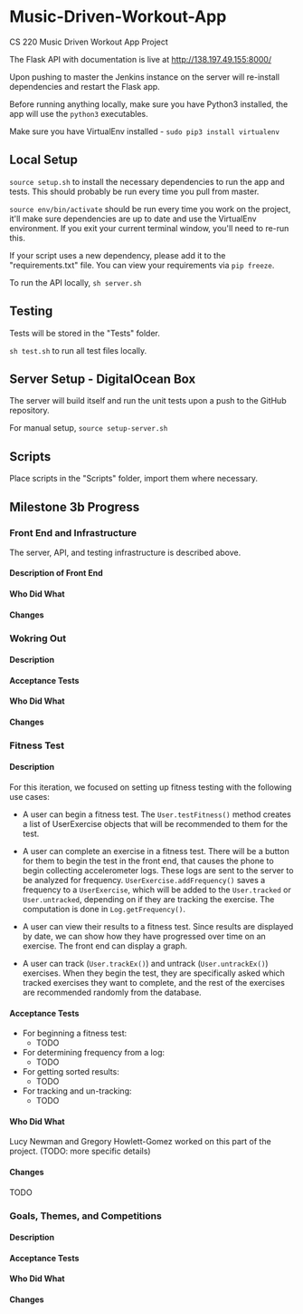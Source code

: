 # Music-Driven-Workout-App
CS 220 Music Driven Workout App Project

The Flask API  with documentation is live at http://138.197.49.155:8000/

Upon pushing to master the Jenkins instance on the server will re-install dependencies and restart the Flask app.

Before running anything locally, make sure you have Python3 installed, the app will use the ```python3``` executables.

Make sure you have VirtualEnv installed - ```sudo pip3 install virtualenv```

## Local Setup
```source setup.sh``` to install the necessary dependencies to run the app and tests. This should probably be run every time you pull from master.

```source env/bin/activate``` should be run every time you work on the project, it'll make sure dependencies are up to date and use the VirtualEnv environment. If you exit your current terminal window, you'll need to re-run this.

If your script uses a new dependency, please add it to the "requirements.txt" file. You can view your requirements via ```pip freeze```.

To run the API locally, ```sh server.sh```

## Testing
Tests will be stored in the "Tests" folder. 

```sh test.sh``` to run all test files locally.

## Server Setup - DigitalOcean Box
The server will build itself and run the unit tests upon a push to the GitHub repository.

For manual setup, ```source setup-server.sh```

## Scripts
Place scripts in the "Scripts" folder, import them where necessary.

## Milestone 3b Progress

### Front End and Infrastructure

The server, API, and testing infrastructure is described above. 

#### Description of Front End

#### Who Did What

#### Changes

### Wokring Out

#### Description

#### Acceptance Tests

#### Who Did What

#### Changes

### Fitness Test

#### Description

For this iteration, we focused on setting up fitness testing with the following use cases:

* A user can begin a fitness test. The `User.testFitness()` method creates a list of UserExercise objects that will be recommended to them for the test.

* A user can complete an exercise in a fitness test. There will be a button for them to begin the test in the front end, that causes the phone to begin collecting accelerometer logs. These logs are sent to the server to be analyzed for frequency. `UserExercise.addFrequency()` saves a frequency to a `UserExercise`, which will be added to the `User.tracked` or `User.untracked`, depending on if they are tracking the exercise. The computation is done in `Log.getFrequency()`.

* A user can view their results to a fitness test. Since results are displayed by date, we can show how they have progressed over time on an exercise. The front end can display a graph.

* A user can track (`User.trackEx()`) and untrack (`User.untrackEx()`) exercises. When they begin the test, they are specifically asked which tracked exercises they want to complete, and the rest of the exercises are recommended randomly from the database. 

#### Acceptance Tests

* For beginning a fitness test: 
    * TODO
* For determining frequency from a log:
    * TODO
* For getting sorted results:
    * TODO
* For tracking and un-tracking:
    * TODO

#### Who Did What

Lucy Newman and Gregory Howlett-Gomez worked on this part of the project. (TODO: more specific details)

#### Changes

TODO

### Goals, Themes, and Competitions

#### Description

#### Acceptance Tests

#### Who Did What

#### Changes